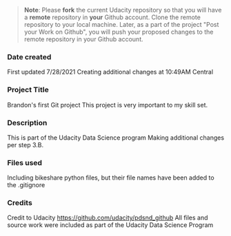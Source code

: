 >**Note**: Please **fork** the current Udacity repository so that you will have a **remote** repository in **your** Github account. Clone the remote repository to your local machine. Later, as a part of the project "Post your Work on Github", you will push your proposed changes to the remote repository in your Github account.

### Date created
First updated 7/28/2021
Creating additional changes at 10:49AM Central

### Project Title
Brandon's first Git project
This project is very important to my skill set.

### Description
This is part of the Udacity Data Science program
Making additional changes per step 3.B.

### Files used
Including bikeshare python files, but their file names have been added to the .gitignore

### Credits
Credit to Udacity
https://github.com/udacity/pdsnd_github
All files and source work were included as part of the Udacity Data Science Program

